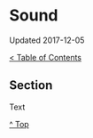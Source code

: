 <head>
</head>

# Sound

Updated 2017-12-05

[< Table of Contents][0]

## Section

Text

[^ Top][99]

[0]: ../README.md
[99]: /README.md
